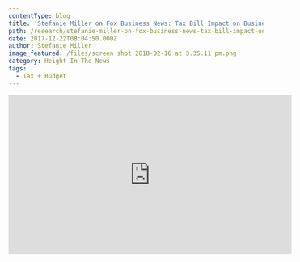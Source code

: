 ```yaml
---
contentType: blog
title: 'Stefanie Miller on Fox Business News: Tax Bill Impact on Business'
path: /research/stefanie-miller-on-fox-business-news-tax-bill-impact-on-business/
date: 2017-12-22T08:04:50.000Z
author: Stefanie Miller
image_featured: /files/screen shot 2018-02-16 at 3.35.11 pm.png
category: Height In The News
tags:
  - Tax + Budget
---
```

<iframe width="560" height="315" src="https://www.youtube.com/embed/jOpp2SB8W5A?ecver=1" frameborder="0" allow="autoplay; encrypted-media" allowfullscreen></iframe>
